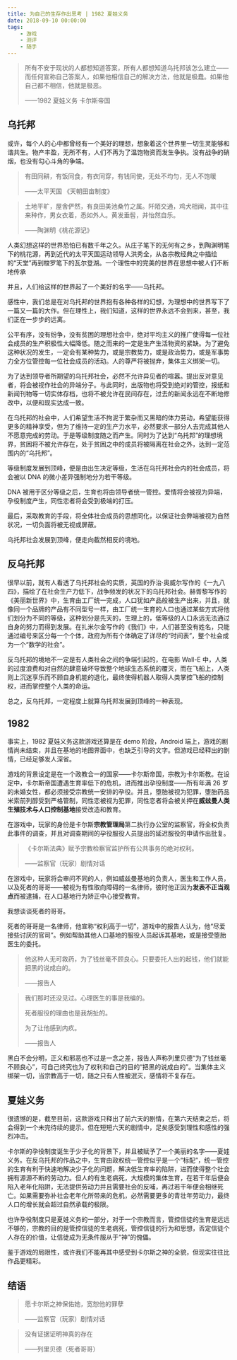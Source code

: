 ```yaml
---
title: 为自己的生存作出思考 | 1982 夏娃义务
date: 2018-09-10 00:00:00
tags: 
    - 游戏
    - 测评
    - 随手
---
```


> 所有不安于现状的人都想知道答案，所有人都想知道乌托邦该怎么建立——而任何宣称自己答案人，如果他相信自己的解决方法，他就是极蠢。如果他自己都不相信，他就是极恶。 
>
> ——1982 夏娃义务 卡尔斯帝国

## 乌托邦

或许，每个人的心中都曾经有一个美好的理想，想象着这个世界里一切生灵能够和谐共生。物产丰盈，无所不有，人们不再为了温饱物资而发生争执。没有战争的硝烟，也没有勾心斗角的争端。

> 有田同耕，有饭同食，有衣同穿，有钱同使，无处不均匀，无人不饱暖
>
> ——太平天国 《天朝田亩制度》

> 土地平旷，屋舍俨然，有良田美池桑竹之属。阡陌交通，鸡犬相闻，其中往来种作，男女衣着，悉如外人。黄发垂髫，并怡然自乐。
>
> ——陶渊明《桃花源记》

人类幻想这样的世界恐怕已有数千年之久。从庄子笔下的无何有之乡，到陶渊明笔下的桃花源，再到近代的太平天国运动领导人洪秀全，从各宗教经典之中描绘的“天堂”再到梭罗笔下的瓦尔登湖。一个理性中的完美的世界在思想中被人们不断地传承

并且，人们给这样的世界起了一个美好的名字——乌托邦。

感性中，我们总是在对乌托邦的世界抱有各种各样的幻想，为理想中的世界写下了一篇又一篇的大作。但在理性上，我们知道，这样的世界永远不会到来，甚至，我们正在一步步的远离。

公平有序，没有纷争，没有贫困的理想社会中，绝对平均主义的推广使得每一位社会成员的生产积极性大幅降低。随之而来的一定是生产生活物资的紧缺。为了避免这种状况的发生，一定会有某种势力，或是宗教势力，或是政治势力，或是军事势力全方位管控每一位社会成员的活动。人的尊严将被抛弃，集体主义绑架一切。

为了达到领导者所期望的乌托邦社会，必然不允许异见者的喧嚣。提出反对意见者，将会被视作社会的异端分子。与此同时，出版物也将受到绝对的管控，报纸和新闻刊物等一切实体存档，也将不被允许在民间存在，过去的新闻永远在不断地修改中，以便和现实达成一致。

在乌托邦的社会中，人们希望生活不拘泥于繁杂而又黑暗的体力劳动，希望能获得更多的精神享受，但为了维持一定的生产力水平，必然要求一部分人去完成其他人不愿意完成的劳动。于是等级制度随之而产生。同时为了达到“乌托邦”的理想境界，贫困将不被允许存在，处于贫困之中的成员将被隔离在社会之外，达到一定范围内的“乌托邦”。

等级制度发展到顶峰，便是由出生决定等级，生活在乌托邦社会内的社会成员，将会被以 DNA 的微小差异强制地分为若干等级。

DNA 被用于区分等级之后，生育也将由领导者统一管控。爱情将会被视为异端，孕役制度产生，同性恋者将会受到极端的打压。

最后，采取教育的手段，将全体社会成员的思想同化，以保证社会弊端被视为自然状况，一切负面将被无视或屏蔽。

乌托邦社会发展到顶峰，便走向截然相反的境地。

## 反乌托邦

很早以前，就有人看透了乌托邦社会的实质，英国的乔治·奥威尔写作的《一九八四》，描绘了在社会生产力低下，战争频发的状况下的乌托邦社会。赫胥黎写作的《美丽新世界》中，生育由工厂统一完成，人口犹如产品般被生产出来，并且，就像同一个品牌的产品有不同型号一样，由工厂统一生育的人口也通过某些方式将他们划分为不同的等级，这种划分是先天的，生理上的，低等级的人口永远无法通过自身的努力而得到发展。在扎米尔金写作的《我们》中，人们甚至没有姓名，只能通过编号来区分每一个个体，政府为所有个体确定了详尽的“时间表”，整个社会成为一个“数学的社会”。

反乌托邦的境地不一定是有人类社会之间的争端引起的，在电影 Wall-E 中，人类的过度浪费和对自然的肆意破坏导致整个地球生态系统的覆灭，而在飞船上，人类则上沉迷享乐而不顾自身机能的退化，最终使得机器人取得人类掌控飞船的控制权，进而掌控整个人类的命运。

总之，反乌托邦，一定程度上就算乌托邦发展到顶峰的一种表现。

## 1982

事实上，1982 夏娃义务这款游戏还算是在 demo 阶段，Android 端上，游戏的剧情尚未结束，并且在基地的地图界面中，也缺乏引导的文字。但游戏已经释出的剧情，已经足够发人深省。

游戏的背景设定是在一个政教合一的国家——卡尔斯帝国，宗教为卡尔斯教。在设定中，卡尔斯帝国遭遇生育率低下的危机，进而推出孕役制度——所有年满 26 岁的未婚女性，都必须接受宗教统一安排的孕役。并且，堕胎被视为犯罪，堕胎药品米索前列醇受到严格管制，同性恋被视为犯罪，同性恋者将会被关押在**威兹曼人类生殖技术与人口控制基地**接受改造和教育。

在游戏中，玩家的身份是卡尔斯**宗教管理局**第二执行办公室的监察官，将全权负责此事件的调查，并且对调查期间的孕役服役人员提出的延迟服役的申请作出批复。

> 《卡尔斯法典》赋予宗教检察官监护所有公共事务的绝对权利。
>
> ——监察官（玩家）剧情对话

在游戏中，玩家将会审问不同的人，例如威兹曼基地的负责人，医生和工作人员，以及死者的哥哥——被视为有性取向障碍的一名律师，彼时他正因为**发表不正当观点**而被逮捕，在人口基地行为矫正中心接受教育。

我想谈谈死者的哥哥。

死者的哥哥是一名律师，他宣称“权利高于一切”，游戏中的报告人认为，他“尽爱接些讨厌的官司”。例如帮助其他人口基地的服役人员起诉其基地，或是接受堕胎医生的委托。

> 他这种人无可救药，为了钱丝毫不顾良心。只要委托人出的起钱，他们就能把黑的说成白的。
>
> ——报告人

> 我们那时还没见过。心理医生的事是我编的。
>
> 死者服役的理由也是我胡扯的。
>
> 为了让他感到内疚。
>
> ——报告人

黑白不会分明，正义和邪恶也不过是一念之差，报告人声称列里贝德“为了钱丝毫不顾良心”，可自己终究也为了权利和自己的目的“把黑的说成白的”。当集体主义绑架一切，当宗教高于一切，随之只有人性被泯灭，感情将不复存在。

## 夏娃义务

很遗憾的是，截至目前，这款游戏只释出了前六天的剧情，在第六天结束之后，将会得到一个未完待续的提示。但在短短六天的剧情中，足矣感受到理性和感性的强烈冲击。

卡尔斯的孕役制度诞生于少子化的背景下，并且被赋予了一个美丽的名字——夏娃义务。在反乌托邦的作品之中，生育由政权统一管控似乎是一个“标配”，统一管控的生育有利于快速地解决少子化的问题，解决低生育率的陷阱，进而使得整个社会拥有源源不断的劳动力。但人的有生老病死，大规模的集体生育，在若干年后便会陷入老年化陷阱，无法提供劳动力并且需要社会的反哺，再过若干年便会相继死亡。如果需要弥补社会老年化所带来的危机，必然需要更多的青壮年劳动力，最终人口的增长就会超过自然承载的极限。

也许孕役制度只是夏娃义务的一部分，对于一个宗教而言，管控信徒的生育是远远不够的，宗教的目的是管控信徒的生老病死，管控信徒的行为和思想，否定信徒个人存在的价值，让信徒成为无条件服从于“神”的傀儡。

鉴于游戏的局限性，或许我们不能再其中感受到卡尔斯之神的全貌，但现实往往比作品更精彩。

## 结语

> 愿卡尔斯之神保佑她，宽恕他的罪孽
>
> ——监察官（玩家）剧情对话

> 没有证据证明神真的存在
>
> ——列里贝德（死者哥哥）